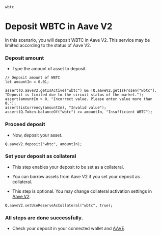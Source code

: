 ```meta-Currency
wbtc
```

# Deposit WBTC in Aave V2

In this scenario, you will deposit WBTC in Aave V2. This service may be limited according to the status of Aave V2.

### Deposit amount

- Type the amount of asset to deposit.

```input WBTC
// Deposit amount of WBTC
let amountIn = 0.01;
```

```input-Verify
assert(Q.aaveV2.getIsActive("wbtc") && !Q.aaveV2.getIsFrozen("wbtc"), "Deposit is limited due to the circuit status of the market.");
assert(amountIn > 0, "Incorrect value. Please enter value more than 0.");
assert(isCurrency(amountIn), "Invalid value");
assert(Q.Token.balanceOf("wbtc") >= amountIn, "Insufficient WBTC");
```

### Proceed deposit

- Now, deposit your asset.

```taster
Q.aaveV2.deposit("wbtc", amountIn);
```

### Set your deposit as collateral

- This step enables your deposit to be set as a collateral.

- You can borrow assets from Aave V2 if you set your deposit as collateral.
- This step is optional. You may change collateral activation settings in [Aave V2](https://app.aave.com/#/dashboard).

```taster
Q.aaveV2.setUseReserveAsCollateral("wbtc", true);
```

### All steps are done successfully.

- Check your deposit in your connected wallet and [AAVE](https://app.aave.com/#/dashboard).
